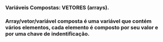 ### Variáveis Compostas: VETORES (arrays).

### Array/vetor/variável composta é uma variável que contém vários elementos, cada elemento é composto por seu valor e por uma chave de indentificação.
